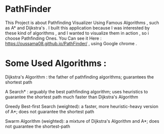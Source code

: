 # PathFinder
This Project is about Pathfinding Visualizer Using Famous Algorithms , such as A* and Dijkstra's . I built this application because I was interested by these kind of algorithms , and I wanted to visualize them in action , so i choose Pathfinding Ones.
You Can see it Here : https://oussama08.github.io/PathFinder/ , using Google chrome .

# Some Used Algorithms :

Dijkstra's Algorithm : the father of pathfinding algorithms; guarantees the shortest path

A Search* : arguably the best pathfinding algorithm; uses heuristics to guarantee the shortest path much faster than Dijkstra's Algorithm

Greedy Best-first Search (weighted): a faster, more heuristic-heavy version of A*; does not guarantee the shortest path

Swarm Algorithm (weighted): a mixture of Dijkstra's Algorithm and A*; does not guarantee the shortest-path



